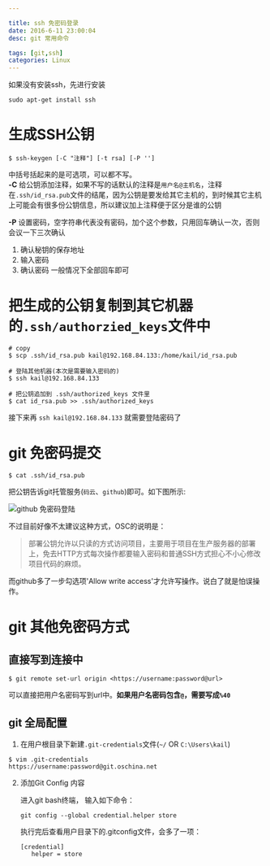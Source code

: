 ```yaml
---

title: ssh 免密码登录
date: 2016-6-11 23:00:04
desc: git 常用命令

tags: [git,ssh]
categories: Linux
---
```


如果没有安装ssh，先进行安装
``` shell
sudo apt-get install ssh
```

<!--more-->

# 生成SSH公钥
``` shell
$ ssh-keygen [-C "注释"] [-t rsa] [-P '']  
```
中括号括起来的是可选项，可以都不写。   
**-C** 给公钥添加注释，如果不写的话默认的注释是`用户名@主机名`，注释在`.ssh/id_rsa.pub`文件的结尾，因为公钥是要发给其它主机的，到时候其它主机上可能会有很多份公钥信息，所以建议加上注释便于区分是谁的公钥

**-P** 设置密码，空字符串代表没有密码，加个这个参数，只用回车确认一次，否则会议一下三次确认
1. 确认秘钥的保存地址
2. 输入密码
3. 确认密码
一般情况下全部回车即可


# 把生成的公钥复制到其它机器的`.ssh/authorzied_keys`文件中

``` shell
# copy
$ scp .ssh/id_rsa.pub kail@192.168.84.133:/home/kail/id_rsa.pub 

# 登陆其他机器(本次是需要输入密码的)
$ ssh kail@192.168.84.133

# 把公钥追加到 .ssh/authorized_keys 文件里
$ cat id_rsa.pub >> .ssh/authorized_keys
```
接下来再 `ssh kail@192.168.84.133` 就需要登陆密码了

# git 免密码提交

``` shell
$ cat .ssh/id_rsa.pub
```
把公钥告诉git托管服务(`码云`、`github`)即可。如下图所示:

![github 免密码登陆](//pic01.kail.xyz/images/ssh-no-password/1.jpg)

不过目前好像不太建议这种方式，OSC的说明是：  

>部署公钥允许以只读的方式访问项目，主要用于项目在生产服务器的部署上，免去HTTP方式每次操作都要输入密码和普通SSH方式担心不小心修改项目代码的麻烦。 

而github多了一步勾选项'Allow write access'才允许写操作。说白了就是怕误操作。

# git 其他免密码方式

## 直接写到连接中

``` git
$ git remote set-url origin <https://username:password@url> 
```
可以直接把用户名密码写到url中。**如果用户名密码包含`@`，需要写成`%40`**

## git 全局配置

1. 在用户根目录下新建`.git-credentials`文件(`~/` OR `C:\Users\kail`)
```
$ vim .git-credentials
https://username:password@git.oschina.net
```

2. 添加Git Config 内容

    进入git bash终端， 输入如下命令：
    ```
    git config --global credential.helper store
    ```
    执行完后查看用户目录下的.gitconfig文件，会多了一项：
    ```
    [credential]
       helper = store
    ```

